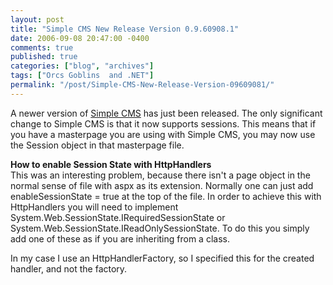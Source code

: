 ```yaml
---
layout: post
title: "Simple CMS New Release Version 0.9.60908.1"
date: 2006-09-08 20:47:00 -0400
comments: true
published: true
categories: ["blog", "archives"]
tags: ["Orcs Goblins  and .NET"]
permalink: "/post/Simple-CMS-New-Release-Version-09609081/"
---
```

<!-- more -->

<p>A newer version of <a href="http://aspalliance.com/simplecms">Simple CMS</a> has just been released.&nbsp;The only significant change to Simple CMS is that it now supports sessions. This means that if you have a masterpage you are using with Simple CMS, you may now use the Session object in that masterpage file.</p>
<p><strong>How to enable Session State with HttpHandlers</strong><br />This was an interesting problem,&nbsp;because there isn't a page object in the normal sense of file with aspx as its extension. Normally one can just add enableSessionState = true at the top of the file. In order to achieve this with HttpHandlers you will need to implement System.Web.SessionState.IRequiredSessionState or System.Web.SessionState.IReadOnlySessionState. To do this you simply add one of these as if you are inheriting from a class.</p>
<p>In my case I use an HttpHandlerFactory, so I specified this for the created handler, and not the factory.</p>
